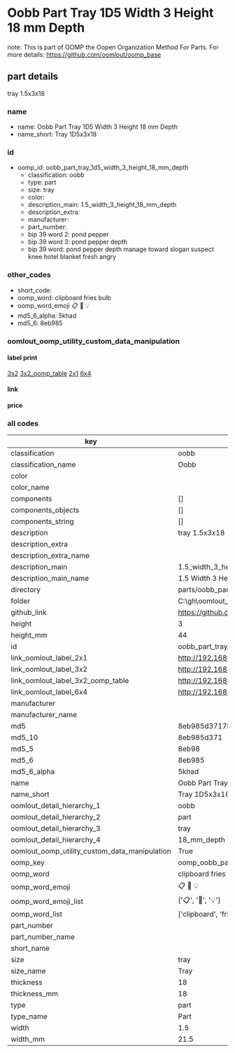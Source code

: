 # Oobb Part Tray 1D5 Width 3 Height 18 mm Depth  

note: This is part of OOMP the Oopen Organization Method For Parts. For more details: https://github.com/oomlout/oomp_base

##  part details
  



tray 1.5x3x18



### name
* name: Oobb Part Tray 1D5 Width 3 Height 18 mm Depth
* name_short: Tray 1D5x3x18 
### id
* oomp_id: oobb_part_tray_1d5_width_3_height_18_mm_depth
  * classification: oobb
  * type: part
  * size: tray
  * color: 
  * description_main: 1.5_width_3_height_18_mm_depth
  * description_extra: 
  * manufacturer: 
  * part_number: 
  * bip 39 word 2: pond pepper
  * bip 39 word 3: pond pepper depth
  * bip 39 word: pond pepper depth manage toward slogan suspect knee hotel blanket fresh angry

### other_codes
* short_code: 
* oomp_word: clipboard fries bulb
* oomp_word_emoji :clipboard: :fries: :bulb:
* md5_6_alpha: 5khad
* md5_6: 8eb985






### oomlout_oomp_utility_custom_data_manipulation
#### label print
[3x2](http://192.168.1.245:1112/?label=oomp%205khad)
[3x2_oomp_table](http://192.168.1.108:1112/?label=oomp%205khad)
[2x1](http://192.168.1.242:1112/?label=oomp%205khad)
[6x4](http://192.168.1.55:1112/?label=oomp%205khad)    

#### link

                              

#### price







### all codes 
| key | value |  
| --- | --- |  
| classification | oobb |  
| classification_name | Oobb |  
| color |  |  
| color_name |  |  
| components | [] |  
| components_objects | [] |  
| components_string | [] |  
| description | tray 1.5x3x18 |  
| description_extra |  |  
| description_extra_name |  |  
| description_main | 1.5_width_3_height_18_mm_depth |  
| description_main_name | 1.5 Width 3 Height 18 mm Depth |  
| directory | parts/oobb_part_tray_1d5_width_3_height_18_mm_depth |  
| folder | C:\gh\oomlout_oobb_version_4_generated_parts\parts\oobb_part_tray_1d5_width_3_height_18_mm_depth |  
| github_link | https://github.com/oomlout/oomlout_oomp_part_src/tree/main/parts/oobb_part_tray_1d5_width_3_height_18_mm_depth |  
| height | 3 |  
| height_mm | 44 |  
| id | oobb_part_tray_1d5_width_3_height_18_mm_depth |  
| link_oomlout_label_2x1 | http://192.168.1.242:1112/?label=oomp%205khad |  
| link_oomlout_label_3x2 | http://192.168.1.245:1112/?label=oomp%205khad |  
| link_oomlout_label_3x2_oomp_table | http://192.168.1.108:1112/?label=oomp%205khad |  
| link_oomlout_label_6x4 | http://192.168.1.55:1112/?label=oomp%205khad |  
| manufacturer |  |  
| manufacturer_name |  |  
| md5 | 8eb985d3717b9b5b2ff3086e7668bd3e |  
| md5_10 | 8eb985d371 |  
| md5_5 | 8eb98 |  
| md5_6 | 8eb985 |  
| md5_6_alpha | 5khad |  
| name | Oobb Part Tray 1D5 Width 3 Height 18 mm Depth |  
| name_short | Tray 1D5x3x18  |  
| oomlout_detail_hierarchy_1 | oobb |  
| oomlout_detail_hierarchy_2 | part |  
| oomlout_detail_hierarchy_3 | tray |  
| oomlout_detail_hierarchy_4 | 18_mm_depth |  
| oomlout_oomp_utility_custom_data_manipulation | True |  
| oomp_key | oomp_oobb_part_tray_1d5_width_3_height_18_mm_depth |  
| oomp_word | clipboard fries bulb |  
| oomp_word_emoji | :clipboard: :fries: :bulb: |  
| oomp_word_emoji_list | [':clipboard:', ':fries:', ':bulb:'] |  
| oomp_word_list | ['clipboard', 'fries', 'bulb'] |  
| part_number |  |  
| part_number_name |  |  
| short_name |  |  
| size | tray |  
| size_name | Tray |  
| thickness | 18 |  
| thickness_mm | 18 |  
| type | part |  
| type_name | Part |  
| width | 1.5 |  
| width_mm | 21.5 |  
